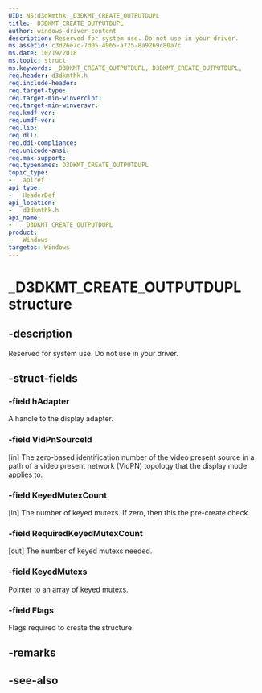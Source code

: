 ```yaml
---
UID: NS:d3dkmthk._D3DKMT_CREATE_OUTPUTDUPL
title: _D3DKMT_CREATE_OUTPUTDUPL
author: windows-driver-content
description: Reserved for system use. Do not use in your driver.
ms.assetid: c3d26e7c-7d05-4965-a725-8a9269c80a7c
ms.date: 10/19/2018
ms.topic: struct
ms.keywords: _D3DKMT_CREATE_OUTPUTDUPL, D3DKMT_CREATE_OUTPUTDUPL, 
req.header: d3dkmthk.h
req.include-header:
req.target-type:
req.target-min-winverclnt:
req.target-min-winversvr:
req.kmdf-ver:
req.umdf-ver:
req.lib:
req.dll:
req.ddi-compliance:
req.unicode-ansi:
req.max-support:
req.typenames: D3DKMT_CREATE_OUTPUTDUPL
topic_type: 
-	apiref
api_type: 
-	HeaderDef
api_location: 
-	d3dkmthk.h
api_name: 
-	_D3DKMT_CREATE_OUTPUTDUPL
product:
-	Windows
targetos: Windows
---
```


# _D3DKMT_CREATE_OUTPUTDUPL structure

## -description

Reserved for system use. Do not use in your driver.

## -struct-fields

### -field hAdapter

A handle to the display adapter.

### -field VidPnSourceId

[in] The zero-based identification number of the video present source in a path of a video present network (VidPN) topology that the display mode applies to.

### -field KeyedMutexCount

[in] The number of keyed mutexs. If zero, then this the pre-create check.

### -field RequiredKeyedMutexCount

[out] The number of keyed mutexs needed.

### -field KeyedMutexs

Pointer to an array of keyed mutexs.

### -field Flags
 
Flags required to create the structure.

## -remarks

## -see-also
